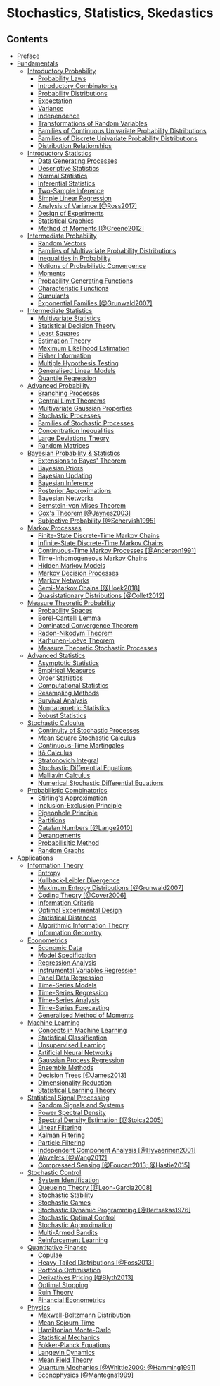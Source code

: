 ﻿# Stochastics, Statistics, Skedastics

## Contents
-   [Preface](#preface)
-   [Fundamentals](#fundamentals)
    -   [Introductory Probability](#introductory-probability)
        -   [Probability Laws](#probability-laws)
        -   [Introductory Combinatorics](#introductory-combinatorics)
        -   [Probability Distributions](#probability-distributions)
        -   [Expectation](#expectation)
        -   [Variance](#variance)
        -   [Independence](#independence)
        -   [Transformations of Random
            Variables](#transformations-of-random-variables)
        -   [Families of Continuous Univariate Probability
            Distributions](#families-of-continuous-univariate-probability-distributions)
        -   [Families of Discrete Univariate Probability
            Distributions](#families-of-discrete-univariate-probability-distributions)
        -   [Distribution Relationships](#distribution-relationships)
    -   [Introductory Statistics](#introductory-statistics)
        -   [Data Generating Processes](#data-generating-processes)
        -   [Descriptive Statistics](#descriptive-statistics)
        -   [Normal Statistics](#normal-statistics)
        -   [Inferential Statistics](#inferential-statistics)
        -   [Two-Sample Inference](#two-sample-inference)
        -   [Simple Linear Regression](#simple-linear-regression)
        -   [Analysis of Variance [@Ross2017]](#analysis-of-variance)
        -   [Design of Experiments](#design-of-experiments)
        -   [Statistical Graphics](#statistical-graphics)
        -   [Method of Moments [@Greene2012]](#method-of-moments)
    -   [Intermediate Probability](#intermediate-probability)
        -   [Random Vectors](#random-vectors)
        -   [Families of Multivariate Probability
            Distributions](#families-of-multivariate-probability-distributions)
        -   [Inequalities in Probability](#inequalities-in-probability)
        -   [Notions of Probabilistic
            Convergence](#notions-of-probabilistic-convergence)
        -   [Moments](#moments)
        -   [Probability Generating
            Functions](#probability-generating-functions)
        -   [Characteristic Functions](#characteristic-functions)
        -   [Cumulants](#cumulants)
        -   [Exponential Families
            [@Grunwald2007]](#exponential-families)
    -   [Intermediate Statistics](#intermediate-statistics)
        -   [Multivariate Statistics](#multivariate-statistics)
        -   [Statistical Decision Theory](#statistical-decision-theory)
        -   [Least Squares](#least-squares)
        -   [Estimation Theory](#estimation-theory)
        -   [Maximum Likelihood
            Estimation](#sec:maximum_likelihood_estimation)
        -   [Fisher Information](#fisher-information)
        -   [Multiple Hypothesis Testing](#multiple-hypothesis-testing)
        -   [Generalised Linear Models](#generalised-linear-models)
        -   [Quantile Regression](#quantile-regression)
    -   [Advanced Probability](#advanced-probability)
        -   [Branching Processes](#branching-processes)
        -   [Central Limit Theorems](#central-limit-theorems)
        -   [Multivariate Gaussian
            Properties](#multivariate-gaussian-properties)
        -   [Stochastic Processes](#stochastic-processes)
        -   [Families of Stochastic
            Processes](#families-of-stochastic-processes)
        -   [Concentration Inequalities](#concentration-inequalities)
        -   [Large Deviations Theory](#large-deviations-theory)
        -   [Random Matrices](#random-matrices)
    -   [Bayesian Probability &
        Statistics](#bayesian-probability-statistics)
        -   [Extensions to Bayes' Theorem](#extensions-to-bayes-theorem)
        -   [Bayesian Priors](#bayesian-priors)
        -   [Bayesian Updating](#bayesian-updating)
        -   [Bayesian Inference](#bayesian-inference)
        -   [Posterior Approximations](#posterior-approximations)
        -   [Bayesian Networks](#bayesian-networks)
        -   [Bernstein-von Mises Theorem](#bernstein-von-mises-theorem)
        -   [Cox's Theorem [@Jaynes2003]](#coxs-theorem)
        -   [Subjective Probability
            [@Schervish1995]](#subjective-probability)
    -   [Markov Processes](#markov-processes)
        -   [Finite-State Discrete-Time Markov
            Chains](#finite-state-discrete-time-markov-chains)
        -   [Infinite-State Discrete-Time Markov
            Chains](#infinite-state-discrete-time-markov-chains)
        -   [Continuous-Time Markov Processes
            [@Anderson1991]](#continuous-time-markov-processes)
        -   [Time-Inhomogeneous Markov
            Chains](#time-inhomogeneous-markov-chains)
        -   [Hidden Markov Models](#hidden-markov-models)
        -   [Markov Decision Processes](#sec:markov_decision_processses)
        -   [Markov Networks](#markov-networks)
        -   [Semi-Markov Chains [@Hoek2018]](#semi-markov-chains)
        -   [Quasistationary Distributions
            [@Collet2012]](#quasistationary-distributions)
    -   [Measure Theoretic Probability](#measure-theoretic-probability)
        -   [Probability Spaces](#probability-spaces)
        -   [Borel-Cantelli Lemma](#borel-cantelli-lemma)
        -   [Dominated Convergence
            Theorem](#dominated-convergence-theorem-1)
        -   [Radon-Nikodym Theorem](#radon-nikodym-theorem)
        -   [Karhunen-Loève Theorem](#karhunen-loève-theorem)
        -   [Measure Theoretic Stochastic
            Processes](#measure-theoretic-stochastic-processes)
    -   [Advanced Statistics](#advanced-statistics)
        -   [Asymptotic Statistics](#asymptotic-statistics)
        -   [Empirical Measures](#empirical-measures)
        -   [Order Statistics](#order-statistics)
        -   [Computational Statistics](#computational-statistics)
        -   [Resampling Methods](#resampling-methods)
        -   [Survival Analysis](#survival-analysis)
        -   [Nonparametric Statistics](#nonparametric-statistics)
        -   [Robust Statistics](#robust-statistics)
    -   [Stochastic Calculus](#stochastic-calculus)
        -   [Continuity of Stochastic
            Processes](#continuity-of-stochastic-processes)
        -   [Mean Square Stochastic
            Calculus](#mean-square-stochastic-calculus)
        -   [Continuous-Time Martingales](#continuous-time-martingales)
        -   [Itô Calculus](#itô-calculus)
        -   [Stratonovich Integral](#stratonovich-integral)
        -   [Stochastic Differential
            Equations](#stochastic-differential-equations)
        -   [Malliavin Calculus](#malliavin-calculus)
        -   [Numerical Stochastic Differential
            Equations](#numerical-stochastic-differential-equations)
    -   [Probabilistic Combinatorics](#probabilistic-combinatorics)
        -   [Stirling's Approximation](#stirlings-approximation)
        -   [Inclusion-Exclusion
            Principle](#inclusion-exclusion-principle)
        -   [Pigeonhole Principle](#pigeonhole-principle)
        -   [Partitions](#partitions)
        -   [Catalan Numbers [@Lange2010]](#catalan-numbers)
        -   [Derangements](#derangements)
        -   [Probabilisitic Method](#probabilisitic-method)
        -   [Random Graphs](#random-graphs)
-   [Applications](#applications)
    -   [Information Theory](#information-theory)
        -   [Entropy](#entropy)
        -   [Kullback-Leibler Divergence](#kullback-leibler-divergence)
        -   [Maximum Entropy Distributions
            [@Grunwald2007]](#maximum-entropy-distributions)
        -   [Coding Theory [@Cover2006]](#coding-theory)
        -   [Information Criteria](#sec:information_criteria)
        -   [Optimal Experimental Design](#optimal-experimental-design)
        -   [Statistical Distances](#statistical-distances)
        -   [Algorithmic Information
            Theory](#algorithmic-information-theory)
        -   [Information Geometry](#information-geometry)
    -   [Econometrics](#econometrics)
        -   [Economic Data](#economic-data)
        -   [Model Specification](#model-specification)
        -   [Regression Analysis](#regression-analysis)
        -   [Instrumental Variables
            Regression](#instrumental-variables-regression)
        -   [Panel Data Regression](#panel-data-regression)
        -   [Time-Series Models](#time-series-models)
        -   [Time-Series Regression](#time-series-regression)
        -   [Time-Series Analysis](#time-series-analysis)
        -   [Time-Series Forecasting](#time-series-forecasting)
        -   [Generalised Method of
            Moments](#generalised-method-of-moments)
    -   [Machine Learning](#machine-learning)
        -   [Concepts in Machine
            Learning](#concepts-in-machine-learning)
        -   [Statistical Classification](#statistical-classification)
        -   [Unsupervised Learning](#unsupervised-learning)
        -   [Artificial Neural Networks](#artificial-neural-networks)
        -   [Gaussian Process Regression](#gaussian-process-regression)
        -   [Ensemble Methods](#ensemble-methods)
        -   [Decision Trees [@James2013]](#decision-trees)
        -   [Dimensionality Reduction](#dimensionality-reduction)
        -   [Statistical Learning Theory](#statistical-learning-theory)
    -   [Statistical Signal Processing](#statistical-signal-processing)
        -   [Random Signals and Systems](#random-signals-and-systems)
        -   [Power Spectral Density](#power-spectral-density)
        -   [Spectral Density Estimation
            [@Stoica2005]](#spectral-density-estimation)
        -   [Linear Filtering](#linear-filtering)
        -   [Kalman Filtering](#kalman-filtering)
        -   [Particle Filtering](#particle-filtering)
        -   [Independent Component Analysis
            [@Hyvaerinen2001]](#independent-component-analysis)
        -   [Wavelets [@Wang2012]](#wavelets)
        -   [Compressed Sensing
            [@Foucart2013; @Hastie2015]](#compressed-sensing)
    -   [Stochastic Control](#stochastic-control)
        -   [System Identification](#system-identification)
        -   [Queueing Theory [@Leon-Garcia2008]](#queueing-theory)
        -   [Stochastic Stability](#stochastic-stability)
        -   [Stochastic Games](#stochastic-games)
        -   [Stochastic Dynamic Programming
            [@Bertsekas1976]](#sec:stochastic_dynammic_programming)
        -   [Stochastic Optimal Control](#stochastic-optimal-control)
        -   [Stochastic Approximation](#sec:stochastic_approximation)
        -   [Multi-Armed Bandits](#multi-armed-bandits)
        -   [Reinforcement Learning](#reinforcement-learning)
    -   [Quantitative Finance](#quantitative-finance)
        -   [Copulae](#copulae)
        -   [Heavy-Tailed Distributions
            [@Foss2013]](#sec:heavy-tailed_distributions)
        -   [Portfolio Optimisation](#portfolio-optimisation)
        -   [Derivatives Pricing [@Blyth2013]](#derivatives-pricing)
        -   [Optimal Stopping](#optimal-stopping)
        -   [Ruin Theory](#ruin-theory)
        -   [Financial Econometrics](#financial-econometrics)
    -   [Physics](#physics)
        -   [Maxwell-Boltzmann
            Distribution](#maxwell-boltzmann-distribution)
        -   [Mean Sojourn Time](#mean-sojourn-time)
        -   [Hamiltonian Monte-Carlo](#hamiltonian-monte-carlo)
        -   [Statistical Mechanics](#statistical-mechanics)
        -   [Fokker-Planck Equations](#fokker-planck-equations)
        -   [Langevin Dynamics](#langevin-dynamics)
        -   [Mean Field Theory](#mean-field-theory)
        -   [Quantum Mechanics
            [@Whittle2000; @Hamming1991]](#quantum-mechanics)
        -   [Econophysics [@Mantegna1999]](#econophysics)